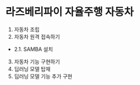 # 라즈베리파이 자율주행 자동차

1. 자동차 조립
2. 자동차 원격 접속하기
- 2.1. SAMBA 설치
3. 자동차 기능 구현하기
4. 딥러닝 모델 탑재
5. 딥러닝 모델 기능 추가 구현
